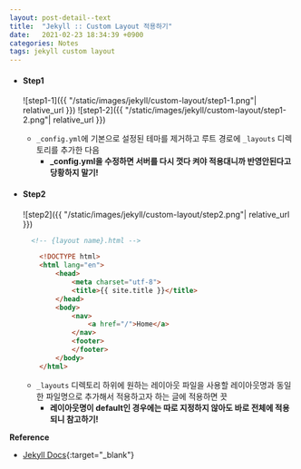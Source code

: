```yaml
---
layout: post-detail--text
title:  "Jekyll :: Custom Layout 적용하기"
date:   2021-02-23 18:34:39 +0900
categories: Notes
tags: jekyll custom layout
---
```


- #### Step1
    ![step1-1]({{ "/static/images/jekyll/custom-layout/step1-1.png"| relative_url }})
    ![step1-2]({{ "/static/images/jekyll/custom-layout/step1-2.png"| relative_url }})
    - `_config.yml`에 기본으로 설정된 테마를 제거하고 루트 경로에 `_layouts` 디렉토리를 추가한 다음
        - **_config.yml을 수정하면 서버를 다시 껏다 켜야 적용대니까 반영안된다고 당황하지 말기!**  


- #### Step2
    ![step2]({{ "/static/images/jekyll/custom-layout/step2.png"| relative_url }})
    ```html
      <!-- {layout name}.html -->
  
        <!DOCTYPE html>
        <html lang="en">
            <head>
                <meta charset="utf-8">
                <title>{{ site.title }}</title>
            </head>
            <body>
                <nav>
                    <a href="/">Home</a>
                </nav>
                <footer>
                </footer>
            </body>
        </html>
    ```   
    - `_layouts` 디렉토리 하위에 원하는 레이아웃 파일을 사용할 레이아웃명과 동일한 파일명으로 추가해서 적용하고자 하는 글에 적용하면 끗 
        - **레이아웃명이 default인 경우에는 따로 지정하지 않아도 바로 전체에 적용되니 참고하기!**

**Reference**  
- [Jekyll Docs](https://jekyllrb-ko.github.io/docs/layouts/){:target="_blank"}
